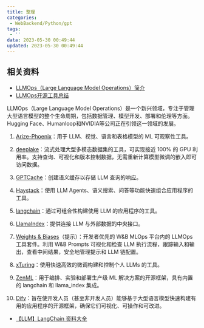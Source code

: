 ```yaml
---
title: 整理
categories:
 - WebBackend/Python/gpt
tags:
 - ''
data: 2023-05-30 00:49:44
updated: 2023-05-30 00:49:44
---
```


## 相关资料

* [LLMOps（Large Language Model Operations）简介](https://zhuanlan.zhihu.com/p/631732317)
* [LLMOps开源工具总结](https://github.com/tensorchord/Awesome-LLMOps)


LLMOps（Large Language Model Operations）是一个新兴领域，专注于管理大型语言模型的整个生命周期，包括数据管理、模型开发、部署和伦理等方面。Hugging Face、Humanloop和NVIDIA等公司正在引领这一领域的发展。

1. [Arize-Phoenix](https://github.com/Arize-ai/phoenix)：用于 LLM、视觉、语言和表格模型的 ML 可观察性工具。
    
2. [deeplake](https://github.com/activeloopai/deeplake)：流式处理大型多模态数据集的工具，可实现接近 100% 的 GPU 利用率。支持查询、可视化和版本控制数据，无需重新计算模型微调的嵌入即可访问数据。
    
3. [GPTCache](https://github.com/zilliztech/GPTCache)：创建语义缓存以存储 LLM 查询的响应。
    
4. [Haystack](https://github.com/deepset-ai/haystack)：使用 LLM Agents、语义搜索、问答等功能快速组合应用程序的工具。
    
5. [langchain](https://github.com/hwchase17/langchain)：通过可组合性构建使用 LLM 的应用程序的工具。
    
6. [LlamaIndex](https://github.com/jerryjliu/llama_index)：提供连接 LLM 与外部数据的中央接口。
    
7. [Weights & Biases](https://wandb.ai/site)（提示）：开发者优先的 W&B MLOps 平台内的 LLMOps 工具套件。利用 W&B Prompts 可视化和检查 LLM 执行流程，跟踪输入和输出，查看中间结果，安全地管理提示和 LLM 链配置。
    
8. [xTuring](https://github.com/stochasticai/xturing)：使用快速高效的微调构建和控制个人 LLMs 的工具。
    
9. [ZenML](https://github.com/zenml-io/zenml)：用于编排、实验和部署生产级 ML 解决方案的开源框架，具有内置的 langchain 和 llama_index 集成。
    
10. [Dify](https://github.com/langgenius/dify/blob/main/README_CN.md)：旨在使开发人员（甚至非开发人员）能够基于大型语言模型快速构建有用的应用程序的开源框架，确保它们可视化、可操作和可改进。



* [【LLM】LangChain 资料大全](https://zhuanlan.zhihu.com/p/629045988)